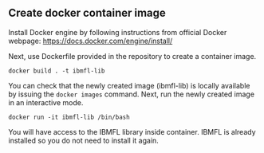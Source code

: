 ## Create docker container image

Install Docker engine by following instructions from official Docker webpage:
https://docs.docker.com/engine/install/

Next, use Dockerfile provided in the repository to create a container image.

`docker build . -t ibmfl-lib`

You can check that the newly created image (ibmfl-lib) is locally available by issuing the `docker images` command. Next, run the newly created image in an interactive mode.

`docker run -it ibmfl-lib /bin/bash`

You will have access to the IBMFL library inside container. IBMFL is already installed so you do not need to install it again.

